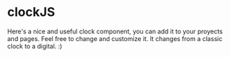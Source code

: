 # clockJS

Here's a nice and useful clock component, you can add it to your proyects and pages. Feel free to change and customize it. It changes from a classic clock to a digital. :)
